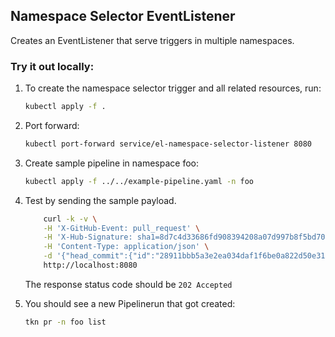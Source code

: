 ## Namespace Selector EventListener

Creates an EventListener that serve triggers in multiple namespaces.

### Try it out locally:

1. To create the namespace selector trigger and all related resources, run:

   ```bash
   kubectl apply -f .
   ```

2. Port forward:
   ```bash
   kubectl port-forward service/el-namespace-selector-listener 8080
   ```

3. Create sample pipeline in namespace foo:
   ```bash
   kubectl apply -f ../../example-pipeline.yaml -n foo
   ```

3. Test by sending the sample payload.

   ```bash
       curl -k -v \
       -H 'X-GitHub-Event: pull_request' \
       -H 'X-Hub-Signature: sha1=8d7c4d33686fd908394208a07d997b8f5bd70aa6' \
       -H 'Content-Type: application/json' \
       -d '{"head_commit":{"id":"28911bbb5a3e2ea034daf1f6be0a822d50e31e73"},"action": "opened", "pull_request":{"head":{"sha": "28911bbb5a3e2ea034daf1f6be0a822d50e31e73"}},"repository":{"clone_url": "https://github.com/tektoncd/triggers.git", "url":"https://github.com/tektoncd/triggers.git"}}' \
       http://localhost:8080   
   ```

   The response status code should be `202 Accepted`

4. You should see a new Pipelinerun that got created:

   ```bash
   tkn pr -n foo list
   ```

